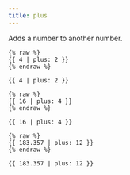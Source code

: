 ```yaml
---
title: plus
---
```


Adds a number to another number.

```liquid
{% raw %}
{{ 4 | plus: 2 }}
{% endraw %}
```

```text
{{ 4 | plus: 2 }}
```

```liquid
{% raw %}
{{ 16 | plus: 4 }}
{% endraw %}
```

```text
{{ 16 | plus: 4 }}
```

```liquid
{% raw %}
{{ 183.357 | plus: 12 }}
{% endraw %}
```

```text
{{ 183.357 | plus: 12 }}
```
